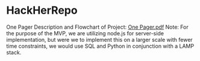 # HackHerRepo




One Pager Description and Flowchart of Project: [One Pager.pdf](https://github.com/AaditiP/HackHerRepo/files/10833987/One.Pager.pdf)
Note: For the purpose of the MVP, we are utilizing node.js for server-side implementation, but were we to implement this on a larger scale with fewer time constraints, we would use SQL and Python in conjunction with a LAMP stack.
